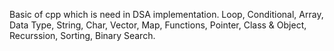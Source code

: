 Basic of cpp which is need in DSA implementation.
Loop,
Conditional,
Array,
Data Type,
String,
Char,
Vector,
Map,
Functions,
Pointer,
Class & Object,
Recurssion,
Sorting,
Binary Search.
